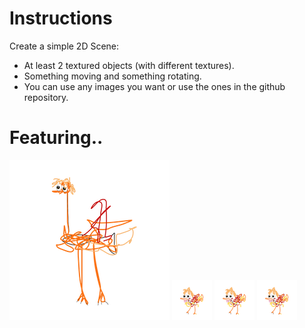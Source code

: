 # Instructions
Create a simple 2D Scene:
- At least 2 textured objects (with different textures).
- Something moving and something rotating.
- You can use any images you want or use the ones in the github repository.

# Featuring..
![birdie](https://raw.githubusercontent.com/mkarroqe/CS3113/master/Class%20Material/Assets/2D%20Sprites/birdie.png "Logo Title Text 1")
![baby](https://raw.githubusercontent.com/mkarroqe/CS3113/master/Class%20Material/Assets/2D%20Sprites/baby_birdie.png "Logo Title Text 1")
![baby](https://raw.githubusercontent.com/mkarroqe/CS3113/master/Class%20Material/Assets/2D%20Sprites/baby_birdie.png "Logo Title Text 1")
![baby](https://raw.githubusercontent.com/mkarroqe/CS3113/master/Class%20Material/Assets/2D%20Sprites/baby_birdie.png "Logo Title Text 1")
